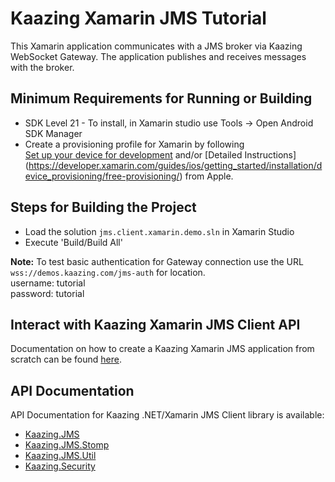 # Kaazing Xamarin JMS Tutorial

This Xamarin application communicates with a JMS broker via Kaazing WebSocket Gateway. The application publishes and receives messages with the broker.

## Minimum Requirements for Running or Building

* SDK Level 21 - To install, in Xamarin studio use Tools -> Open Android SDK Manager
* Create a provisioning profile for Xamarin by following  
[Set up your device for development](https://developer.xamarin.com/guides/ios/getting_started/installation/device_provisioning/) 
and/or 
[Detailed Instructions] (https://developer.xamarin.com/guides/ios/getting_started/installation/device_provisioning/free-provisioning/) from Apple.

## Steps for Building the Project

* Load the solution `jms.client.xamarin.demo.sln` in Xamarin Studio
* Execute 'Build/Build All'

__Note:__ To test basic authentication for Gateway connection use the URL `wss://demos.kaazing.com/jms-auth` for location.
</br>
username: tutorial </br>
password: tutorial 

## Interact with Kaazing Xamarin JMS Client API

Documentation on how to create a Kaazing Xamarin JMS application from scratch can be found [here](http://kaazing.com/doc/5.0/jms_client_docs/dev-dotnet/xamarin_dotnet_walkthrough.html).

## API Documentation

API Documentation for Kaazing .NET/Xamarin JMS Client library is available:

* [Kaazing.JMS](https://kaazing.com/doc/5.0/jms_client_docs/apidoc/client/dotnet/jms/html/N_Kaazing_JMS.htm)
* [Kaazing.JMS.Stomp](https://kaazing.com/doc/5.0/jms_client_docs/apidoc/client/dotnet/jms/html/N_Kaazing_JMS_Stomp.htm)
* [Kaazing.JMS.Util](https://kaazing.com/doc/5.0/jms_client_docs/apidoc/client/dotnet/jms/html/N_Kaazing_JMS_Util.htm)
* [Kaazing.Security](https://kaazing.com/doc/5.0/jms_client_docs/apidoc/client/dotnet/jms/html/N_Kaazing_Security.htm)
